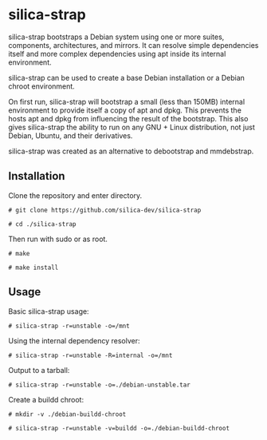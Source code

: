 # silica-strap

silica-strap bootstraps a Debian system using one or more suites, components, architectures, and mirrors.
It can resolve simple dependencies itself and more complex dependencies using apt inside its internal environment.

silica-strap can be used to create a base Debian installation or a Debian chroot environment.

On first run, silica-strap will bootstrap a small (less than 150MB) internal environment to provide itself a copy of apt and dpkg.
This prevents the hosts apt and dpkg from influencing the result of the bootstrap.
This also gives silica-strap the ability to run on any GNU + Linux distribution, not just Debian, Ubuntu, and their derivatives.

silica-strap was created as an alternative to debootstrap and mmdebstrap.

## Installation

Clone the repository and enter directory.

```
# git clone https://github.com/silica-dev/silica-strap

# cd ./silica-strap
```

Then run with sudo or as root.

```
# make

# make install
```

## Usage

Basic silica-strap usage:

```
# silica-strap -r=unstable -o=/mnt
```

Using the internal dependency resolver:

```
# silica-strap -r=unstable -R=internal -o=/mnt
```

Output to a tarball:

```
# silica-strap -r=unstable -o=./debian-unstable.tar
```

Create a buildd chroot:

```
# mkdir -v ./debian-buildd-chroot

# silica-strap -r=unstable -v=buildd -o=./debian-buildd-chroot
```

